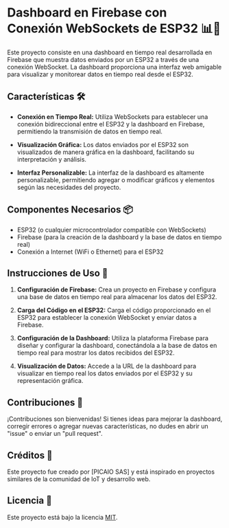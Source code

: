 # Dashboard en Firebase con Conexión WebSockets de ESP32 📊🔌

Este proyecto consiste en una dashboard en tiempo real desarrollada en Firebase que muestra datos enviados por un ESP32 a través de una conexión WebSocket. La dashboard proporciona una interfaz web amigable para visualizar y monitorear datos en tiempo real desde el ESP32.

## Características 🛠️

- **Conexión en Tiempo Real:** Utiliza WebSockets para establecer una conexión bidireccional entre el ESP32 y la dashboard en Firebase, permitiendo la transmisión de datos en tiempo real.

- **Visualización Gráfica:** Los datos enviados por el ESP32 son visualizados de manera gráfica en la dashboard, facilitando su interpretación y análisis.

- **Interfaz Personalizable:** La interfaz de la dashboard es altamente personalizable, permitiendo agregar o modificar gráficos y elementos según las necesidades del proyecto.

## Componentes Necesarios 📦

- ESP32 (o cualquier microcontrolador compatible con WebSockets)
- Firebase (para la creación de la dashboard y la base de datos en tiempo real)
- Conexión a Internet (WiFi o Ethernet) para el ESP32

## Instrucciones de Uso 📝

1. **Configuración de Firebase:** Crea un proyecto en Firebase y configura una base de datos en tiempo real para almacenar los datos del ESP32.

2. **Carga del Código en el ESP32:** Carga el código proporcionado en el ESP32 para establecer la conexión WebSocket y enviar datos a Firebase.

3. **Configuración de la Dashboard:** Utiliza la plataforma Firebase para diseñar y configurar la dashboard, conectándola a la base de datos en tiempo real para mostrar los datos recibidos del ESP32.

4. **Visualización de Datos:** Accede a la URL de la dashboard para visualizar en tiempo real los datos enviados por el ESP32 y su representación gráfica.

## Contribuciones 🚀

¡Contribuciones son bienvenidas! Si tienes ideas para mejorar la dashboard, corregir errores o agregar nuevas características, no dudes en abrir un "issue" o enviar un "pull request".

## Créditos 🙌

Este proyecto fue creado por [PICAIO SAS] y está inspirado en proyectos similares de la comunidad de IoT y desarrollo web.

## Licencia 📝

Este proyecto está bajo la licencia [MIT](LICENSE).
